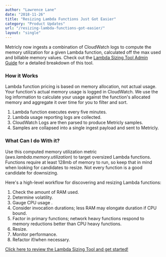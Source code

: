 ```yaml
---
author: "Lawrence Lane"
date: "2018-11-26"
title: "Resizing Lambda Functions Just Got Easier"
category: "Product Updates"
url: "/resizing-lambda-functions-got-easier/"
layout: "single"
---
```


Metricly now ingests a combination of CloudWatch logs to compute the memory utilization for a given Lambda function, calculated off the max used and billable memory values. Check out the [Lambda Sizing Tool Admin Guide](https://www.metricly.com/support/integrations/lambda-sizing/) for a detailed breakdown of this tool.

### How it Works

Lambda function pricing is based on memory allocation, not actual usage. Your function's actual memory usage is logged in CloudWatch. We use the log information to calculate your usage against the function's allocated memory and aggregate it over time for you to filter and sort.

1.  Lambda function executes every five minutes.
2.  Lambda usage reporting logs are collected.
3.  CloudWatch Logs are then parsed to produce Metricly samples.
4.  Samples are collapsed into a single ingest payload and sent to Metricly.

### What Can I do With it?

Use this computed memory utilization metric (a*ws.lambda.memory.utilization*) to target oversized Lambda functions. Functions require at least 128mb of memory to run, so keep that in mind when looking for candidates to resize. Not every function is a good candidate for downsizing.

Here's a high-level workflow for discovering and resizing Lambda functions:

1.  Check the amount of RAM used.
2.  Determine volatility.
3.  Gauge CPU usage .
4.  Consider invocation durations; less RAM may elongate duration if CPU bound.
5.  Factor in primary functions; network heavy functions respond to memory reductions better than CPU heavy functions.
6.  Resize.
7.  Monitor performance.
8.  Refactor if/when necessary.

[Click here to review the Lambda Sizing Tool and get started!](https://www.metricly.com/support/integrations/lambda-sizing/)
